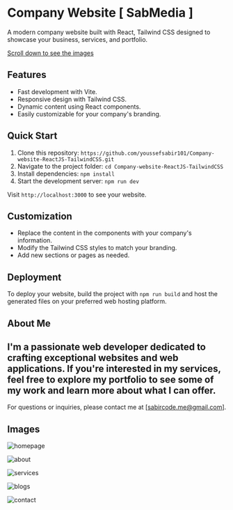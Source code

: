 # Company Website [  SabMedia ]

A modern company website built with React, Tailwind CSS designed to showcase your business, services, and portfolio.

[Scroll down to see the images](#images)

## Features

- Fast development with Vite.
- Responsive design with Tailwind CSS.
- Dynamic content using React components.
- Easily customizable for your company's branding.

## Quick Start

1. Clone this repository: `https://github.com/youssefsabir101/Company-website-ReactJS-TailwindCSS.git`
2. Navigate to the project folder: `cd Company-website-ReactJS-TailwindCSS`
3. Install dependencies: `npm install`
4. Start the development server: `npm run dev`

Visit `http://localhost:3000` to see your website.

## Customization

- Replace the content in the components with your company's information.
- Modify the Tailwind CSS styles to match your branding.
- Add new sections or pages as needed.

## Deployment

To deploy your website, build the project with `npm run build` and host the generated files on your preferred web hosting platform.



## About Me

I'm a passionate web developer dedicated to crafting exceptional websites and web applications. If you're interested in my services, feel free to explore my portfolio to see some of my work and learn more about what I can offer.
---

For questions or inquiries, please contact me at [sabircode.me@gmail.com].




## Images

![homepage](https://github.com/youssefsabir101/Company-website-ReactJS-TailwindCSS/assets/106603638/6dac5977-08db-4c20-a757-17dd0ef556d7)

![about](https://github.com/youssefsabir101/Company-website-ReactJS-TailwindCSS/assets/106603638/9917e9d6-74d9-4a91-a2c6-3e0ec673591b)

![services](https://github.com/youssefsabir101/Company-website-ReactJS-TailwindCSS/assets/106603638/7ba4f86f-91ca-4c77-9049-e4eae4116f75)

![blogs](https://github.com/youssefsabir101/Company-website-ReactJS-TailwindCSS/assets/106603638/291817e5-1834-4edc-a811-b549790f7bc9)

![contact](https://github.com/youssefsabir101/Company-website-ReactJS-TailwindCSS/assets/106603638/a05468ae-27a6-4dbf-80f3-f08346670fa2)






